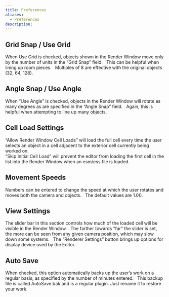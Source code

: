 ```yaml
---
title: Preferences
aliases:
  - Preferences
description:
---
```

## Grid Snap / Use Grid  
When Use Grid is checked, objects shown in the Render Window move only by the number of units in the “Grid Snap” field. &nbsp; This can be helpful when lining up room pieces. &nbsp; Multiples of 8 are effective with the original objects (32, 64, 128).

## Angle Snap / Use Angle  
When “Use Angle” is checked, objects in the Render Window will rotate as many degrees as are specified in the “Angle Snap” field. &nbsp; Again, this is helpful when attempting to line up many objects.

## Cell Load Settings  
“Allow Render Window Cell Loads” will load the full cell every time the user selects an object in a cell adjacent to the exterior cell currently being worked on.  
“Skip Initial Cell Load” will prevent the editor from loading the first cell in the list into the Render Window when an esm/ess file is loaded.

## Movement Speeds  
Numbers can be entered to change the speed at which the user rotates and moves both the camera and objects. &nbsp; The default values are 1.00.

## View Settings  
The slider bar in this section controls how much of the loaded cell will be visible in the Render Window. &nbsp; The farther towards “far” the slider is set, the more can be seen from any given camera position, which may slow down some systems. &nbsp; The “Renderer Settings” button brings up options for display device used by the Editor.

## Auto Save  
When checked, this option automatically backs up the user’s work on a regular basis, as specified by the number of minutes entered. &nbsp; This backup file is called AutoSave.bak and is a regular plugin. Just rename it to restore your work.
